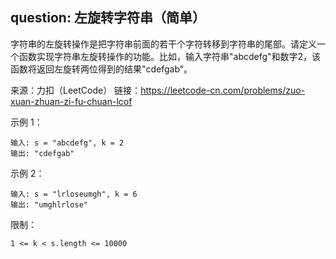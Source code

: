 ## question: 左旋转字符串（简单）

字符串的左旋转操作是把字符串前面的若干个字符转移到字符串的尾部。请定义一个函数实现字符串左旋转操作的功能。比如，输入字符串"abcdefg"和数字2，该函数将返回左旋转两位得到的结果"cdefgab"。

来源：力扣（LeetCode）
链接：https://leetcode-cn.com/problems/zuo-xuan-zhuan-zi-fu-chuan-lcof

示例 1：
```text
输入: s = "abcdefg", k = 2
输出: "cdefgab"
```

示例 2：
```text
输入: s = "lrloseumgh", k = 6
输出: "umghlrlose"
```

限制：
```text
1 <= k < s.length <= 10000
```